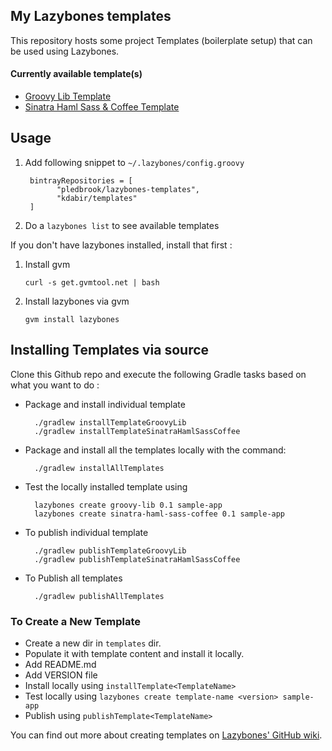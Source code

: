 My Lazybones templates
----------------------

This repository hosts some project Templates (boilerplate setup) that can be used using Lazybones.

#### Currently available template(s)

* [Groovy Lib Template](https://github.com/kdabir/lazybone-templates/blob/master/templates/groovy-lib/README.md)
* [Sinatra Haml Sass & Coffee Template](https://github.com/kdabir/lazybone-templates/blob/master/templates/sinatra-haml-sass-coffee/README.md)

## Usage

1. Add following snippet to `~/.lazybones/config.groovy`

        bintrayRepositories = [
              "pledbrook/lazybones-templates",
              "kdabir/templates"
        ]

2. Do a `lazybones list` to see available templates


If you don't have lazybones installed, install that first :

1. Install gvm

    `curl -s get.gvmtool.net | bash`

2. Install lazybones via gvm

    `gvm install lazybones`


## Installing Templates via source

Clone this Github repo and execute the following Gradle tasks based on what you want to do :

* Package and install individual template

        ./gradlew installTemplateGroovyLib
        ./gradlew installTemplateSinatraHamlSassCoffee

* Package and install all the templates locally with the command:

        ./gradlew installAllTemplates


* Test the locally installed template using

        lazybones create groovy-lib 0.1 sample-app
        lazybones create sinatra-haml-sass-coffee 0.1 sample-app

* To publish individual template

        ./gradlew publishTemplateGroovyLib
        ./gradlew publishTemplateSinatraHamlSassCoffee

* To Publish all templates

        ./gradlew publishAllTemplates


### To Create a New Template

* Create a new dir in `templates` dir.
* Populate it with template content and install it locally.
* Add README.md
* Add VERSION file
* Install locally using `installTemplate<TemplateName>`
* Test locally using `lazybones create template-name <version> sample-app`
* Publish using `publishTemplate<TemplateName>`


You can find out more about creating templates on [Lazybones' GitHub wiki][1].

[1]: https://github.com/pledbrook/lazybones/wiki/Template-developers-guide
